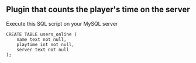 ## **Plugin that counts the player's time on the server**

Execute this SQL script on your MySQL server

```mysql
CREATE TABLE users_online (
    name text not null,
    playtime int not null,
    server text not null
);
```